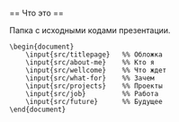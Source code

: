 == Что это ==

Папка с исходными кодами презентации.

    \begin{document}
        \input{src/titlepage}   %% Обложка
        \input{src/about-me}    %% Кто я
        \input{src/wellcome}    %% Что ждет
        \input{src/what-for}    %% Зачем
        \input{src/projects}    %% Проекты
        \input{src/job}         %% Работа
        \input{src/future}      %% Будущее
    \end{document}
